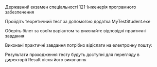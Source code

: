 Державний екзамен спеціальності 121-Інженерія програмного забезпечення

Пройдіть теоретичний тест за допомогою додатка MyTestStudent.exe

Оберіть білет за своїм варіантом та виконайте відповідні практичні завдання

Виконані практичні завдання потрібно відіслати на електронну пошту:

Результати проходження тесту будуть доступні для перегляду в директорії Result після його виконання
